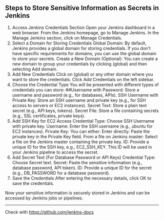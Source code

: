 Steps to Store Sensitive Information as Secrets in Jenkins
---
1. Access Jenkins Credentials Section
Open your Jenkins dashboard in a web browser.
From the Jenkins homepage, go to Manage Jenkins.
In the Manage Jenkins section, click on Manage Credentials.
2. Select a Domain for Storing Credentials
Global Domain: By default, Jenkins provides a global domain for storing credentials. If you don't have specific requirements for domains, you can use the global domain to store your secrets.
Create a New Domain (Optional): You can create a new domain to group your credentials by clicking (global) and then selecting Add domain.
3. Add New Credentials
Click on (global) or any other domain where you want to store the credentials.
Click Add Credentials on the left sidebar.
4. Choose the Credential Type
You will be presented with different types of credentials you can store:
##Username with Password: Store a username and password (e.g., for databases, APIs).
SSH Username with Private Key: Store an SSH username and private key (e.g., for SSH access to servers or EC2 instances).
Secret Text: Store a plain text secret (e.g., API keys, tokens).
Secret File: Store a file containing secrets (e.g., SSL certificates, private keys).
5. Add SSH Key for EC2 Access
Credential Type: Choose SSH Username with private key.
Username: Enter the SSH username (e.g., ubuntu for EC2 instances).
Private Key: You can either:
Enter directly: Paste the private key in the Private Key field.
From a file on Jenkins master: Select a file on the Jenkins master containing the private key.
ID: Provide a unique ID for the SSH key, e.g., EC2_SSH_KEY. This ID will be used in your Jenkins pipeline to access the secret.
6. Add Secret Text (For Database Password or API Keys)
Credential Type: Choose Secret text.
Secret: Paste the sensitive information (e.g., database password, API token).
ID: Provide a unique ID for the secret (e.g., DB_PASSWORD for a database password).
7. Save the Credentials
After entering the necessary details, click OK to save the credentials.

Now your sensitive information is securely stored in Jenkins and can be accessed by Jenkins jobs or pipelines.



---




Check with https://github.com/jenkins-docs


